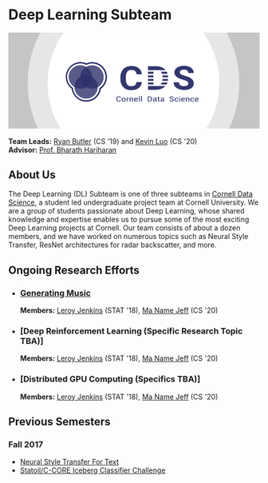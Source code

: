 # Deep Learning Subteam

[![Cornell Data Science Logo](images/CDS-banner.png)](cornelldata.science)


**Team Leads:** [Ryan Butler](https://github.com/TheButlah) (CS '19) and [Kevin Luo](https://github.com/KevLuo) (CS '20)  
**Advisor:** [Prof. Bharath Hariharan](http://home.bharathh.info)

## About Us
The Deep Learning (DL) Subteam is one of three subteams in [Cornell Data Science](cornelldata.science), a student led undergraduate project team at Cornell University. We are a group of students passionate about Deep Learning, whose shared knowledge and expertise enables us to pursue some of the most exciting Deep Learning projects at Cornell. Our team consists of about a dozen members, and we have worked on numerous topics such as Neural Style Transfer, ResNet architectures for radar backscatter, and more.

## Ongoing Research Efforts

* ### [**Generating Music**](https://github.com/CornellDataScience/TEMPO)

  **Members:** [Leroy Jenkins](https://github.com/LeroyJenkins) (STAT '18), [Ma Name Jeff](https://github.com/MaNameJeff) (CS '20)   
  
  
* ### [**Deep Reinforcement Learning (Specific Research Topic TBA)**]

  **Members:** [Leroy Jenkins](https://github.com/LeroyJenkins) (STAT '18), [Ma Name Jeff](https://github.com/MaNameJeff) (CS '20)  
  
  
* ### [**Distributed GPU Computing (Specifics TBA)**]

  **Members:** [Leroy Jenkins](https://github.com/LeroyJenkins) (STAT '18), [Ma Name Jeff](https://github.com/MaNameJeff) (CS '20)  
 

## Previous Semesters
### Fall 2017
* [Neural Style Transfer For Text](https://github.com/CornellDataScience/NLP_Research-FA17/tree/master/dl_style_transfer)
* [Statoil/C-CORE Iceberg Classifier Challenge](https://github.com/CornellDataScience/Kaggle-FA17/tree/master/iceberg)
